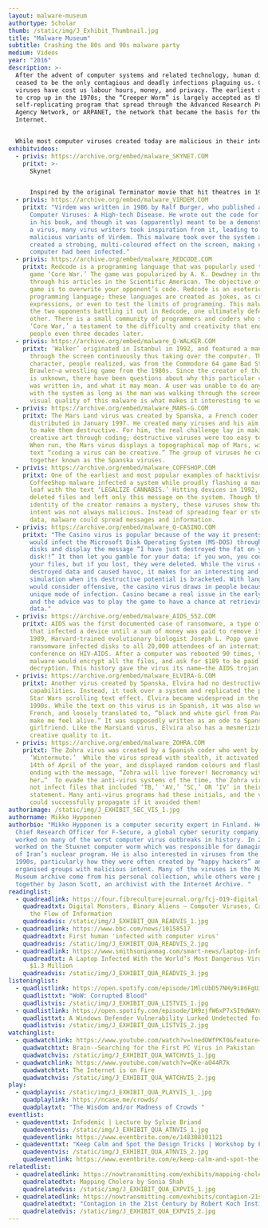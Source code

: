```yaml
---
layout: malware-museum
authortype: Scholar
thumb: /static/img/J_Exhibit_Thumbnail.jpg
title: "Malware Museum"
subtitle: Crashing the 80s and 90s malware party
medium: Videos
year: "2016"
description: >-
  After the advent of computer systems and related technology, human diseases
  ceased to be the only contagious and deadly infections plaguing us. Computer
  viruses have cost us labour hours, money, and privacy. The earliest ones began
  to crop up in the 1970s; the “Creeper Worm” is largely accepted as the first
  self-replicating program that spread through the Advanced Research Projects
  Agency Network, or ARPANET, the network that became the basis for the
  Internet.


  While most computer viruses created today are malicious in their intent, many coders in the 1980s and 1990s sought to creatively express themselves or disseminate messages through viruses spread on the Microsoft Disk Operating System (MS-DOS) system. Mikko Hypponen, a computer security expert, has put together a large collection of interesting malware that now, devoid of any destructive potential, can be safely viewed and admired for their ingenuity, cheek, and imagination. 
exhibitvideos:
  - privis: https://archive.org/embed/malware_SKYNET.COM
    pritxt: >-
      Skynet


      Inspired by the original Terminator movie that hit theatres in 1984, this virus significantly slowed down the infected computer, supposedly as an act of kindness meant to give the user a break. As Jussi Parikka, Professor in Technological Culture & Aesthetics at the University of Southampton writes, “computer viruses almost provide their own version of speculative science fiction. They have even been discussed in research on the possibility of creating artificial life".
  - privis: https://archive.org/embed/malware_VIRDEM.COM
    pritxt: "Virdem was written in 1986 by Ralf Burger, who published a book called
      Computer Viruses: A High-tech Disease. He wrote out the code for the virus
      in his book, and though it was (apparently) meant to be a demonstration of
      a virus, many virus writers took inspiration from it, leading to many
      malicious variants of Virdem. This malware took over the system and
      created a strobing, multi-coloured effect on the screen, making clear the
      computer had been infected."
  - privis: https://archive.org/embed/malware_REDCODE.COM
    pritxt: Redcode is a programming language that was popularly used to run the
      game ‘Core War.’ The game was popularized by A. K. Dewdney in the 1980s
      through his articles in the Scientific American. The objective of this
      game is to overwrite your opponent’s code. Redcode is an esoteric
      programming language; these languages are created as jokes, as creative
      expressions, or even to test the limits of programming. This malware shows
      the two opponents battling it out in Redcode, one ultimately defeating the
      other. There is a small community of programmers and coders who still play
      ‘Core War,’ a testament to the difficulty and creativity that engages
      people even three decades later.
  - privis: https://archive.org/embed/malware_Q-WALKER.COM
    pritxt: ‘Walker’ originated in Istanbul in 1992, and featured a man strolling
      through the screen continuously thus taking over the computer. This
      character, people realized, was from the Commodore 64 game Bad Street
      Brawler—a wrestling game from the 1980s. Since the creator of this virus
      is unknown, there have been questions about why this particular character
      was written in, and what it may mean. A user was unable to do anything
      with the system as long as the man was walking through the screen. The
      visual quality of this malware is what makes it interesting to watch.
  - privis: https://archive.org/embed/malware_MARS-G.COM
    pritxt: The Mars Land virus was created by Spanska, a French coder, and
      distributed in January 1997. He created many viruses and his aim was never
      to make them destructive. For him, the real challenge lay in making
      creative art through coding; destructive viruses were too easy to write.
      When run, the Mars virus displays a topographical map of Mars, with the
      text “coding a virus can be creative.” The group of viruses he created are
      together known as the Spanska viruses.
  - privis: https://archive.org/embed/malware_COFFSHOP.COM
    pritxt: One of the earliest and most popular examples of hacktivism, the
      CoffeeShop malware infected a system while proudly flashing a marijuana
      leaf with the text ‘LEGALIZE CANNABIS.’ Hitting devices in 1992, the virus
      deleted files and left only this message on the system. Though the
      identity of the creator remains a mystery, these viruses show that the
      intent was not always malicious. Instead of spreading fear or stealing
      data, malware could spread messages and information.
  - privis: https://archive.org/embed/malware_Q-CASINO.COM
    pritxt: "The Casino virus is popular because of the way it presents itself. It
      would infect the Microsoft Disk Operating System (MS-DOS) through floppy
      disks and display the message “I have just destroyed the fat on your
      disk!!” It then let you gamble for your data: if you won, you could keep
      your files, but if you lost, they were deleted. While the virus certainly
      destroyed data and caused havoc, it makes for an interesting and fun
      simulation when its destructive potential is bracketed. With language many
      would consider offensive, the casino virus draws in people because of its
      unique mode of infection. Casino became a real issue in the early 1990s,
      and the advice was to play the game to have a chance at retrieving your
      data."
  - privis: https://archive.org/embed/malware_AIDS_552.COM
    pritxt: AIDS was the first documented case of ransomware, a type of software
      that infected a device until a sum of money was paid to remove it. In
      1989, Harvard-trained evolutionary biologist Joseph L. Popp gave these
      ransomware infected disks to all 20,000 attendees of an international
      conference on HIV-AIDS. After a computer was rebooted 90 times, the
      malware would encrypt all the files, and ask for $189 to be paid for
      decryption. This history gave the virus its name—the AIDS trojan.
  - privis: https://archive.org/embed/malware_ELVIRA-G.COM
    pritxt: Another virus created by Spanska, Elvira had no destructive
      capabilities. Instead, it took over a system and replicated the popular
      Star Wars scrolling text effect. Elvira became widespread in the late
      1990s. While the text on this virus is in Spanish, it was also written in
      French, and loosely translated to, “black and white girl from Paris, you
      make me feel alive.” It was supposedly written as an ode to Spanska’s
      girlfriend. Like the MarsLand virus, Elvira also has a mesmerizing,
      creative quality to it.
  - privis: https://archive.org/embed/malware_ZOHRA.COM
    pritxt: The Zohra virus was created by a Spanish coder who went by the name
      ‘Wintermute.’  While the virus spread with stealth, it activated on the
      14th of April of the year, and displayed random colours and flashes,
      ending with the message, “Zohra will live forever! Necromancy with
      her…”  To evade the anti-virus systems of the time, the Zohra virus did
      not infect files that included ‘TB,’ ‘AV,’ ‘SC,’ OR ‘IV’ in their path
      statement. Many anti-virus programs had these initials, and the virus
      could successfully propagate if it avoided them!
authorimage: /static/img/J_EXHIBIT_SEC_VIS_1.jpg
authorname: Mikko Hypponen
authorbio: "Mikko Hypponen is a computer security expert in Finland. He is the
  Chief Research Officer for F-Secure, a global cyber security company. He has
  worked on many of the worst computer virus outbreaks in history. In 2010, he
  worked on the Stuxnet computer worm which was responsible for damaging parts
  of Iran’s nuclear program. He is also interested in viruses from the 1980s and
  1990s, particularly how they were often created by “happy hackers” and not by
  organised groups with malicious intent. Many of the viruses in the Malware
  Museum archive come from his personal collection, while others were put
  together by Jason Scott, an archivist with the Internet Archive. "
readinglist:
  - quadreadlink: https://four.fibreculturejournal.org/fcj-019-digital-monsters-binary-aliens-%E2%80%93-computer-viruses-capitalism-and-the-flow-of-information/
    quadreadtxt: Digital Monsters, Binary Aliens – Computer Viruses, Capitalism and
      the Flow of Information
    quadreadvis: /static/img/J_EXHIBIT_QUA_READVIS_1.jpg
  - quadreadlink: https://www.bbc.com/news/10158517
    quadreadtxt: First human 'infected with computer virus'
    quadreadvis: /static/img/J_EXHIBIT_QUA_READVIS_2.jpg
  - quadreadlink: https://www.smithsonianmag.com/smart-news/laptop-infected-worlds-most-dangerous-viruses-sold-13-million-180972315/
    quadreadtxt: A Laptop Infected With the World’s Most Dangerous Viruses Sold for
      $1.3 Million
    quadreadvis: /static/img/J_EXHIBIT_QUA_READVIS_3.jpg
listeninglist:
  - quadlistlink: https://open.spotify.com/episode/1MlcUbD57NHy9i86FgUJSt
    quadlisttxt: "WoW: Corrupted Blood"
    quadlistvis: /static/img/J_EXHIBIT_QUA_LISTVIS_1.jpg
  - quadlistlink: https://open.spotify.com/episode/1H9zjfW6xP7xSI9dWAYq7K
    quadlisttxt: A Windows Defender Vulnerability Lurked Undetected for 12 Years
    quadlistvis: /static/img/J_EXHIBIT_QUA_LISTVIS_2.jpg
watchinglist:
  - quadwatchlink: https://www.youtube.com/watch?v=lnedOWfPKT0&feature=emb_imp_woyt
    quadwatchtxt: Brain--Searching for the First PC Virus in Pakistan
    quadwatchvis: /static/img/J_EXHIBIT_QUA_WATCHVIS_1.jpg
  - quadwatchlink: https://www.youtube.com/watch?v=QKe-aO44R7k
    quadwatchtxt: The Internet is on Fire
    quadwatchvis: /static/img/J_EXHIBIT_QUA_WATCHVIS_2.jpg
play:
  - quadplayvis: /static/img/J_EXHIBIT_QUA_PLAYVIS_1_.jpg
    quadplaylink: https://ncase.me/crowds/
    quadplaytxt: "The Wisdom and/or Madness of Crowds "
eventlist:
  - quadeventtxt: Infodemic | Lecture by Sylvie Briand
    quadeventvis: /static/img/J_EXHIBIT_QUA_ATNVIS_1.jpg
    quadeventlink: https://www.eventbrite.com/e/148308301121
  - quadeventtxt: "Keep Calm and Spot the Design Tricks | Workshop by Louise Hisayasu "
    quadeventvis: /static/img/J_EXHIBIT_QUA_ATNVIS_2.jpg
    quadeventlink: https://www.eventbrite.com/e/keep-calm-and-spot-the-design-tricks-workshop-registration-148145012721
relatedlist:
  - quadrelatedlink: https://nowtransmitting.com/exhibits/mapping-cholera/
    quadrelatedtxt: Mapping Cholera by Sonia Shah
    quadrelatedvis: /static/img/J_EXHIBIT_QUA_EXPVIS_1.jpg
  - quadrelatedlink: https://nowtransmitting.com/exhibits/contagion-21st-century/
    quadrelatedtxt: "Contagion in the 21st Century by Robert Koch Institute "
    quadrelatedvis: /static/img/J_EXHIBIT_QUA_EXPVIS_2.jpg
---
```

